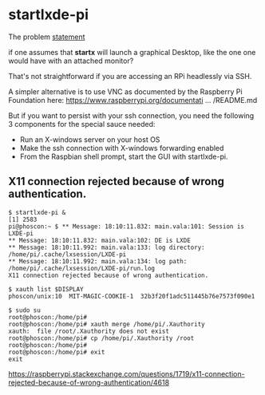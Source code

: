 startlxde-pi
============================


The problem [statement](https://www.raspberrypi.org/forums/viewtopic.php?t=210425)

if one assumes that **startx** will launch a graphical Desktop, like the one one would have with an attached monitor?

That's not straightforward if you are accessing an RPi headlessly via SSH.

A simpler alternative is to use VNC as documented by the Raspberry Pi Foundation here:
https://www.raspberrypi.org/documentati ... /README.md

But if you want to persist with your ssh connection, you need the following 3 components for the special sauce needed:
  * Run an X-windows server on your host OS
  * Make the ssh connection with X-windows forwarding enabled
  * From the Raspbian shell prompt, start the GUI with startlxde-pi.


## X11 connection rejected because of wrong authentication.

```
$ startlxde-pi &
[1] 2583
pi@phoscon:~ $ ** Message: 18:10:11.832: main.vala:101: Session is LXDE-pi
** Message: 18:10:11.832: main.vala:102: DE is LXDE
** Message: 18:10:11.992: main.vala:133: log directory: /home/pi/.cache/lxsession/LXDE-pi
** Message: 18:10:11.992: main.vala:134: log path: /home/pi/.cache/lxsession/LXDE-pi/run.log
X11 connection rejected because of wrong authentication.
```

```
$ xauth list $DISPLAY
phoscon/unix:10  MIT-MAGIC-COOKIE-1  32b3f20f1adc511445b76e7573f090e1

$ sudo su
root@phoscon:/home/pi# 
root@phoscon:/home/pi# xauth merge /home/pi/.Xauthority
xauth:  file /root/.Xauthority does not exist
root@phoscon:/home/pi# cp /home/pi/.Xauthority /root
root@phoscon:/home/pi# 
root@phoscon:/home/pi# exit
exit

```
https://raspberrypi.stackexchange.com/questions/1719/x11-connection-rejected-because-of-wrong-authentication/4618
